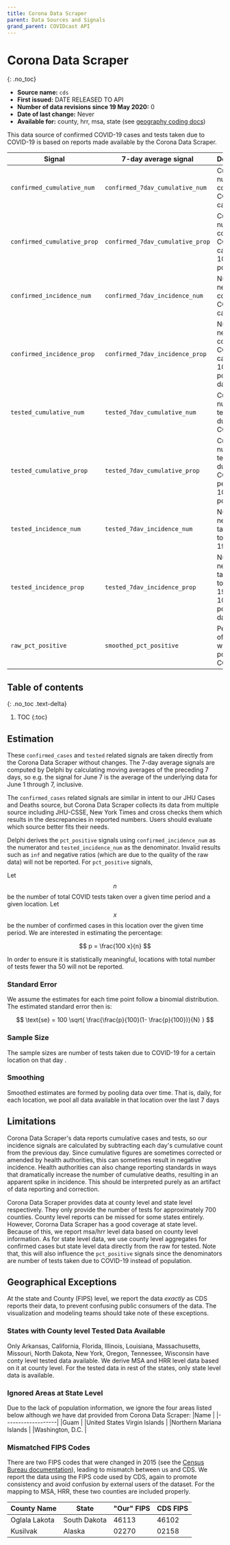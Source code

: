 ```yaml
---
title: Corona Data Scraper
parent: Data Sources and Signals
grand_parent: COVIDcast API
---
```


# Corona Data Scraper
{: .no_toc}

* **Source name:** `cds`
* **First issued:** DATE RELEASED TO API
* **Number of data revisions since 19 May 2020:** 0
* **Date of last change:** Never
* **Available for:** county, hrr, msa, state (see [geography coding docs](../covidcast_geography.md))

This data source of confirmed COVID-19 cases and tests taken due to COVID-19 is based on reports made available by the Corona Data Scraper.

| Signal | 7-day average signal | Description |
| --- | --- | --- |
| `confirmed_cumulative_num` | `confirmed_7dav_cumulative_num` | Cumulative number of confirmed COVID-19 cases |
| `confirmed_cumulative_prop` | `confirmed_7dav_cumulative_prop` | Cumulative number of confirmed COVID-19 cases per 100,000 population |
| `confirmed_incidence_num` | `confirmed_7dav_incidence_num` | Number of new confirmed COVID-19 cases, daily |
| `confirmed_incidence_prop` | `confirmed_7dav_incidence_prop` | Number of new confirmed COVID-19 cases per 100,000 population, daily |
| `tested_cumulative_num` | `tested_7dav_cumulative_num` | Cumulative number of tests taken due to COVID-19 |
| `tested_cumulative_prop` | `tested_7dav_cumulative_prop` | Cumulative number of tests taken due to COVID-19, per 100,000 population |
| `tested_incidence_num` | `tested_7dav_incidence_num` | Number of new tests taken due to COVID-19, daily |
| `tested_incidence_prop` | `tested_7dav_incidence_prop` | Number of new tests taken due to COVID-19 per 100,000 population, daily |
| `raw_pct_positive` | `smoothed_pct_positive` | Percentage of tests that were positive for COVID-19 |

## Table of contents
{: .no_toc .text-delta}

1. TOC
{:toc}

## Estimation

These `confirmed_cases` and `tested` related signals are taken directly from the Corona Data Scraper without changes. The 7-day average signals are computed by Delphi by calculating moving averages of the preceding 7 days, so e.g. the signal for June 7 is the average of the underlying data for June 1 through 7, inclusive.

The `confirmed_cases` related signals are similar in intent to our JHU Cases and Deaths source, but Corona Data Scraper collects its data from multiple source including JHU-CSSE,  New York Times and cross checks them which results in the descrepancies in reported numbers. Users should evaluate which source better fits their needs.

Delphi derives the `pct_positive` signals using `confirmed_incidence_num` as the numerator and `tested_incidence_num` as the denominator. Invalid results such as `inf` and negative ratios (which are due to the quality of the raw data) will not be reported. For `pct_positive` signals, 

Let $$n$$ be the number of total COVID tests taken over a given time period and a given location. Let $$x$$ be the number of confirmed cases in this location over the given time period. We are interested in estimating the percentage:

$$ p = \frac{100 x}{n} $$

In order to ensure it is statistically meaningful, locations with total number of tests fewer tha 50 will not be reported. 

### Standard Error

We assume the estimates for each time point follow a binomial distribution. The estimated standard error then is:

$$ \text{se} = 100 \sqrt{ \frac{\frac{p}{100}(1- \frac{p}{100})}{N} } $$

### Sample Size

The sample sizes are number of tests taken due to COVID-19 for a certain location on that day . 

### Smoothing

Smoothed estimates are formed by pooling data over time. That is, daily, for each location, we pool all data available in that location over the last 7 days

## Limitations

Corona Data Scraper's data reports cumulative cases and tests, so our incidence signals are calculated by subtracting each day's cumulative count from the previous day. Since cumulative figures are sometimes corrected or amended by health authorities, this can sometimes result in negative incidence. Health authorities can also change reporting standards in ways that dramatically increase the number of cumulative deaths, resulting in an apparent spike in incidence. This should be interpreted purely as an artifact of data reporting and correction.

Corona Data Scraper provides data at county level and state level respectively. They only provide the number of tests for approximately 700 counties. County level reports can be missed for some states entirely. However, Cororna Data Scraper has a good coverage at state level. Because of this, we report msa/hrr level data based on county level information. As for state level data, we use county level aggregates for confirmed cases but state level data directly from the raw for tested. Note that, this will also influence the `pct_positive` signals since the denominators are number of tests taken due to COVID-19 instead of population. 

## Geographical Exceptions

At the state and County (FIPS) level, we report the data _exactly_ as CDS reports their
data, to prevent confusing public consumers of the data. 
The visualization and modeling teams should take note of these exceptions.

### States with County level Tested Data Available
Only Arkansas, California, Florida, Illinois, Louisiana, Massachusetts, Missouri, North Dakota, New York, Oregon,
Tennessee, Wisconsin have conty level tested data available. We derive MSA and HRR level data based on it at county 
level. For the tested data in rest of the states, only state level data is available.

### Ignored Areas at State Level
Due to the lack of population information, we ignore the four areas listed below although 
we have dat provided from Corona Data Scraper:
|Name        |
|-------------------|
|Guam     |
|United States Virgin Islands           |
|Northern Mariana Islands              |
|Washington, D.C.          |

### Mismatched FIPS Codes

There are two FIPS codes that were changed in 2015 (see the [Census
Bureau
documentation](https://www.census.gov/programs-surveys/geography/technical-documentation/county-changes.html)), leading to
mismatch between us and CDS.  We report the data using the FIPS code used
by CDS, again to promote consistency and avoid confusion by external users
of the dataset.  For the mapping to MSA, HRR, these two counties are
included properly.

|County Name        |State          |"Our" FIPS         |CDS FIPS       |
|-------------------|---------------|-------------------|---------------|
|Oglala Lakota      |South Dakota   |46113              |46102          |
|Kusilvak           |Alaska         |02270              |02158          |

